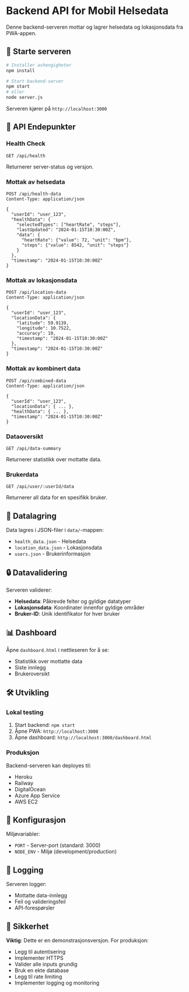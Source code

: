 # Backend API for Mobil Helsedata

Denne backend-serveren mottar og lagrer helsedata og lokasjonsdata fra PWA-appen.

## 🚀 Starte serveren

```bash
# Installer avhengigheter
npm install

# Start backend-server
npm start
# eller
node server.js
```

Serveren kjører på `http://localhost:3000`

## 📡 API Endepunkter

### Health Check
```
GET /api/health
```
Returnerer server-status og versjon.

### Mottak av helsedata
```
POST /api/health-data
Content-Type: application/json

{
  "userId": "user_123",
  "healthData": {
    "selectedTypes": ["heartRate", "steps"],
    "lastUpdated": "2024-01-15T10:30:00Z",
    "data": {
      "heartRate": {"value": 72, "unit": "bpm"},
      "steps": {"value": 8542, "unit": "steps"}
    }
  },
  "timestamp": "2024-01-15T10:30:00Z"
}
```

### Mottak av lokasjonsdata
```
POST /api/location-data
Content-Type: application/json

{
  "userId": "user_123",
  "locationData": {
    "latitude": 59.9139,
    "longitude": 10.7522,
    "accuracy": 10,
    "timestamp": "2024-01-15T10:30:00Z"
  },
  "timestamp": "2024-01-15T10:30:00Z"
}
```

### Mottak av kombinert data
```
POST /api/combined-data
Content-Type: application/json

{
  "userId": "user_123",
  "locationData": { ... },
  "healthData": { ... },
  "timestamp": "2024-01-15T10:30:00Z"
}
```

### Dataoversikt
```
GET /api/data-summary
```
Returnerer statistikk over mottatte data.

### Brukerdata
```
GET /api/user/:userId/data
```
Returnerer all data for en spesifikk bruker.

## 💾 Datalagring

Data lagres i JSON-filer i `data/`-mappen:
- `health_data.json` - Helsedata
- `location_data.json` - Lokasjonsdata
- `users.json` - Brukerinformasjon

## 🔒 Datavalidering

Serveren validerer:
- **Helsedata**: Påkrevde felter og gyldige datatyper
- **Lokasjonsdata**: Koordinater innenfor gyldige områder
- **Bruker-ID**: Unik identifikator for hver bruker

## 📊 Dashboard

Åpne `dashboard.html` i nettleseren for å se:
- Statistikk over mottatte data
- Siste innlegg
- Brukeroversikt

## 🛠️ Utvikling

### Lokal testing
1. Start backend: `npm start`
2. Åpne PWA: `http://localhost:3000`
3. Åpne dashboard: `http://localhost:3000/dashboard.html`

### Produksjon
Backend-serveren kan deployes til:
- Heroku
- Railway
- DigitalOcean
- Azure App Service
- AWS EC2

## 🔧 Konfigurasjon

Miljøvariabler:
- `PORT` - Server-port (standard: 3000)
- `NODE_ENV` - Miljø (development/production)

## 📝 Logging

Serveren logger:
- Mottatte data-innlegg
- Feil og valideringsfeil
- API-forespørsler

## 🚨 Sikkerhet

**Viktig**: Dette er en demonstrasjonsversjon. For produksjon:
- Legg til autentisering
- Implementer HTTPS
- Valider alle inputs grundig
- Bruk en ekte database
- Legg til rate limiting
- Implementer logging og monitoring

